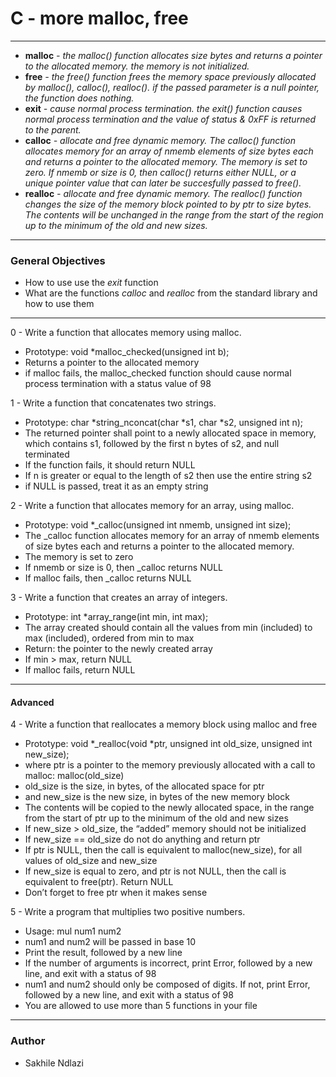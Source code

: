 # C - more malloc, free # 
------
* **malloc** *- the malloc() function allocates size bytes and returns a pointer to the allocated memory. the memory is not initialized.*
* **free** *- the free() function frees the memory space previously allocated by malloc(), calloc(), realloc(). if the passed parameter is a null pointer, the function does nothing.*
* **exit** *- cause normal process termination. the  exit() function causes normal process termination and the value of status & 0xFF is returned to the parent.*
* **calloc** *- allocate and free dynamic memory.  The calloc() function allocates memory for an array of nmemb elements of size bytes each and returns  a pointer to the allocated memory.  The memory is set to zero.  If nmemb or size is 0, then calloc() returns either NULL, or a unique pointer value that can later be succesfully  passed  to  free().*
* **realloc** *- allocate and free dynamic memory. The realloc() function changes the size of the memory block pointed to by ptr to size bytes. The  contents  will be unchanged in the range from the start of the region up to the minimum of the old and new sizes.*

------

### General Objectives ###
 * How to use use the *exit* function
 * What are the functions *calloc* and *realloc* from the standard library and how to use them

------

0 - Write a function that allocates memory using malloc.
 * Prototype: void *malloc_checked(unsigned int b);
 * Returns a pointer to the allocated memory
 * if malloc fails, the malloc_checked function should cause normal process termination with a status value of 98

1 - Write a function that concatenates two strings.
 * Prototype: char *string_nconcat(char *s1, char *s2, unsigned int n);
 * The returned pointer shall point to a newly allocated space in memory, which contains s1, followed by the first n bytes of s2, and null terminated
 * If the function fails, it should return NULL
 * If n is greater or equal to the length of s2 then use the entire string s2
 * if NULL is passed, treat it as an empty string

2 - Write a function that allocates memory for an array, using malloc.
 * Prototype: void *_calloc(unsigned int nmemb, unsigned int size);
 * The _calloc function allocates memory for an array of nmemb elements of size bytes each and returns a pointer to the allocated memory.
 * The memory is set to zero
 * If nmemb or size is 0, then _calloc returns NULL
 * If malloc fails, then _calloc returns NULL

3 - Write a function that creates an array of integers.
 * Prototype: int *array_range(int min, int max);
 * The array created should contain all the values from min (included) to max (included), ordered from min to max
 * Return: the pointer to the newly created array
 * If min > max, return NULL
 * If malloc fails, return NULL

------
#### Advanced ####

4 - Write a function that reallocates a memory block using malloc and free
 * Prototype: void *_realloc(void *ptr, unsigned int old_size, unsigned int new_size);
 * where ptr is a pointer to the memory previously allocated with a call to malloc: malloc(old_size)
 * old_size is the size, in bytes, of the allocated space for ptr
 * and new_size is the new size, in bytes of the new memory block
 * The contents will be copied to the newly allocated space, in the range from the start of ptr up to the minimum of the old and new sizes
 * If new_size > old_size, the “added” memory should not be initialized
 * If new_size == old_size do not do anything and return ptr
 * If ptr is NULL, then the call is equivalent to malloc(new_size), for all values of old_size and new_size
 * If new_size is equal to zero, and ptr is not NULL, then the call is equivalent to free(ptr). Return NULL
 * Don’t forget to free ptr when it makes sense

5 - Write a program that multiplies two positive numbers.
 * Usage: mul num1 num2
 * num1 and num2 will be passed in base 10
 * Print the result, followed by a new line
 * If the number of arguments is incorrect, print Error, followed by a new line, and exit with a status of 98
 * num1 and num2 should only be composed of digits. If not, print Error, followed by a new line, and exit with a status of 98
 * You are allowed to use more than 5 functions in your file

------
### Author ###
* Sakhile Ndlazi
